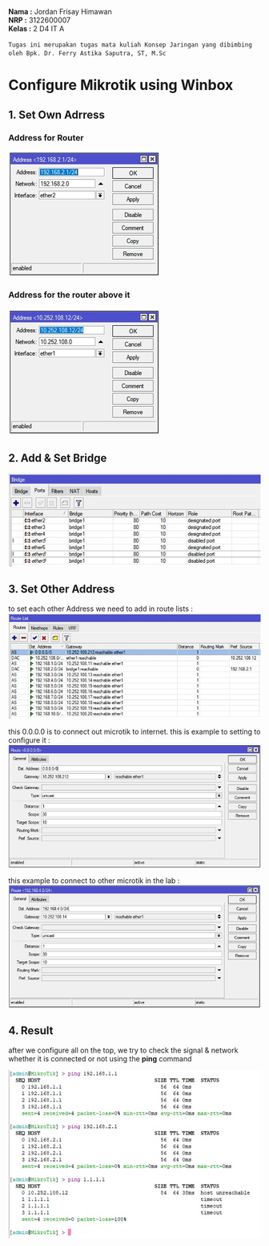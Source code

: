 **Nama  :** Jordan Frisay Himawan <br>
**NRP   :** 3122600007 <br>
**Kelas :** 2 D4 IT A <br>

`Tugas ini merupakan tugas mata kuliah Konsep Jaringan yang dibimbing oleh Bpk. Dr. Ferry Astika Saputra, ST, M.Sc`

# Configure Mikrotik using Winbox
## 1. Set Own Adrress
### Address for Router
![](./assets/address.jpeg)
### Address for the router above it
![](./assets/1.jpeg)

## 2. Add & Set Bridge
![](./assets/2.jpeg)

## 3. Set Other Address
to set each other Address we need to add in route lists :
![](./assets/4.jpeg)

this 0.0.0.0 is to connect out microtik to internet. this is example to setting to configure it :
![](./assets/5.jpeg)

this example to connect to other microtik in the lab : 
![](./assets/6.jpeg)

## 4. Result

after we configure all on the top,  we try to check the signal & network whether it is connected or not using the **ping** command

![](./assets/3.jpeg)